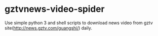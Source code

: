 # gztvnews-video-spider

Use simple python 3 and shell scripts to download news video from gztv site(http://news.gztv.com/guangshi/) daily.
